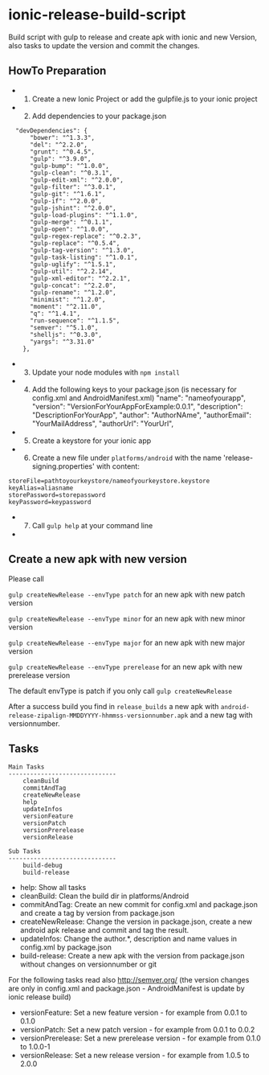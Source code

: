 # ionic-release-build-script
Build script with gulp to release and create apk with ionic and new Version, also tasks to update the version and commit the changes.

## HowTo Preparation
* 1. Create a new Ionic Project or add the gulpfile.js to your ionic project
* 2. Add dependencies to your package.json 
```
  "devDependencies": {
      "bower": "^1.3.3",
      "del": "^2.2.0",
      "grunt": "^0.4.5",
      "gulp": "^3.9.0",
      "gulp-bump": "^1.0.0",
      "gulp-clean": "^0.3.1",
      "gulp-edit-xml": "^2.0.0",
      "gulp-filter": "^3.0.1",
      "gulp-git": "^1.6.1",
      "gulp-if": "^2.0.0",
      "gulp-jshint": "^2.0.0",
      "gulp-load-plugins": "^1.1.0",
      "gulp-merge": "^0.1.1",
      "gulp-open": "^1.0.0",
      "gulp-regex-replace": "^0.2.3",
      "gulp-replace": "^0.5.4",
      "gulp-tag-version": "^1.3.0",
      "gulp-task-listing": "^1.0.1",
      "gulp-uglify": "^1.5.1",
      "gulp-util": "^2.2.14",
      "gulp-xml-editor": "^2.2.1",
      "gulp-concat": "^2.2.0",
      "gulp-rename": "^1.2.0",
      "minimist": "^1.2.0",
      "moment": "^2.11.0",
      "q": "^1.4.1",
      "run-sequence": "^1.1.5",
      "semver": "^5.1.0",
      "shelljs": "^0.3.0",
      "yargs": "^3.31.0"
    },
```
* 3. Update your node modules with `npm install`
* 4. Add the following keys to your package.json (is necessary for config.xml and AndroidManifest.xml)
  "name": "nameofyourapp",
  "version": "VersionForYourAppForExample:0.0.1",
  "description": "DescriptionForYourApp",
  "author": "AuthorNAme",
  "authorEmail": "YourMailAddress",
  "authorUrl": "YourUrl",
* 5. Create a keystore for your ionic app
* 6. Create a new file under `platforms/android` with the name 'release-signing.properties' with content:
```
storeFile=pathtoyourkeystore/nameofyourkeystore.keystore
keyAlias=aliasname
storePassword=storepassword
keyPassword=keypassword
```
* 7. Call `gulp help` at your command line 
* 

## Create a new apk with new version

Please call

`gulp createNewRelease --envType patch` for an new apk with new patch version

`gulp createNewRelease --envType minor` for an new apk with new minor version

`gulp createNewRelease --envType major` for an new apk with new major version

`gulp createNewRelease --envType prerelease` for an new apk with new prerelease version


The default envType is patch if you only call `gulp createNewRelease`

After a success build you find in `release_builds` a new apk with `android-release-zipalign-MMDDYYYY-hhmmss-versionnumber.apk` and a new tag with versionnumber.

## Tasks

```
Main Tasks
------------------------------
    cleanBuild
    commitAndTag
    createNewRelease
    help
    updateInfos
    versionFeature
    versionPatch
    versionPrerelease
    versionRelease

Sub Tasks
------------------------------
    build-debug
    build-release
```

* help: Show all tasks
* cleanBuild: Clean the build dir in platforms/Android
* commitAndTag: Create an new commit for config.xml and package.json and create a tag by version from package.json
* createNewRelease: Change the version in package.json, create a new android apk release and commit and tag the result.
* updateInfos: Change the author.*, description and name values in config.xml by package.json
* build-release: Create a new apk with the version from package.json without changes on versionnumber or git

For the following tasks read also http://semver.org/ (the version changes are only in config.xml and package.json - AndroidManifest is update by ionic release build)
* versionFeature: Set a new feature version - for example from 0.0.1 to 0.1.0 
* versionPatch: Set a new patch version - for example from 0.0.1 to 0.0.2
* versionPrerelease: Set a new prerelease version - for example from 0.1.0 to 1.0.0-1
* versionRelease: Set a new release version - for example from 1.0.5 to 2.0.0


